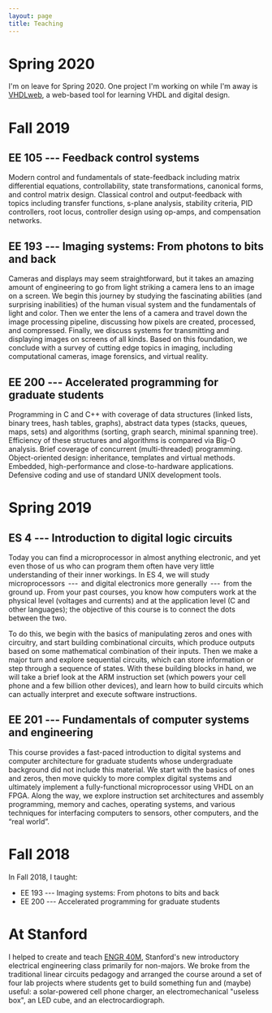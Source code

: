 ```yaml
---
layout: page
title: Teaching
---
```


# Spring 2020
I'm on leave for Spring 2020.  One project I'm working on while I'm away is [VHDLweb](http://vhdlweb.com), a web-based tool for learning VHDL and digital design.

# Fall 2019

## EE 105 --- Feedback control systems
Modern control and fundamentals of state-feedback including matrix differential equations, controllability, state transformations, canonical forms, and control matrix design. Classical control and output-feedback with topics including transfer functions, s-plane analysis, stability criteria, PID controllers, root locus, controller design using op-amps, and compensation networks.

## EE 193 --- Imaging systems: From photons to bits and back
Cameras and displays may seem straightforward, but it takes an amazing amount of engineering to go from light striking a camera lens to an image on a screen.  We begin this journey by studying the fascinating abilities (and surprising inabilities) of the human visual system and the fundamentals of light and color.  Then we enter the lens of a camera and travel down the image processing pipeline, discussing how pixels are created, processed, and compressed.  Finally, we discuss systems for transmitting and displaying images on screens of all kinds.  Based on this foundation, we conclude with a survey of cutting edge topics in imaging, including computational cameras, image forensics, and virtual reality.

## EE 200 --- Accelerated programming for graduate students
Programming in C and C++ with coverage of data structures (linked lists, binary trees, hash tables, graphs), abstract data types (stacks, queues, maps, sets) and algorithms (sorting, graph search, minimal spanning tree). Efficiency of these structures and algorithms is compared via Big-O analysis. Brief coverage of concurrent (multi-threaded) programming. Object-oriented design: inheritance, templates and virtual methods. Embedded, high-performance and close-to-hardware applications. Defensive coding and use of standard UNIX development tools. 


# Spring 2019

## ES 4 --- Introduction to digital logic circuits
Today you can find a microprocessor in almost anything electronic, and yet even those of us who can program them often have very little understanding of their inner workings. In ES 4, we will study microprocessors  ---  and digital electronics more generally  ---  from the ground up. From your past courses, you know how computers work at the physical level (voltages and currents) and at the application level (C and other languages); the objective of this course is to connect the dots between the two.

To do this, we begin with the basics of manipulating zeros and ones with circuitry, and start building combinational circuits, which produce outputs based on some mathematical combination of their inputs. Then we make a major turn and explore sequential circuits, which can store information or step through a sequence of states. With these building blocks in hand, we will take a brief look at the ARM instruction set (which powers your cell phone and a few billion other devices), and learn how to build circuits which can actually interpret and execute software instructions.

## EE 201 --- Fundamentals of computer systems and engineering
This course provides a fast-paced introduction to digital systems and computer architecture for graduate students whose undergraduate background did not include this material. We start with the basics of ones and zeros, then move quickly to more complex digital systems and ultimately implement a fully-functional microprocessor using VHDL on an FPGA. Along the way, we explore instruction set architectures and assembly programming, memory and caches, operating systems, and various techniques for interfacing computers to sensors, other computers, and the “real world”.


# Fall 2018

In Fall 2018, I taught:

* EE 193 --- Imaging systems: From photons to bits and back
* EE 200 --- Accelerated programming for graduate students

# At Stanford
I helped to create and teach [ENGR 40M](http://engr40m.stanford.edu), Stanford's new introductory electrical engineering class primarily for non-majors.
We broke from the traditional linear circuits pedagogy and arranged the course around a set of four lab projects where students get to build something fun and (maybe) useful: a solar-powered cell phone charger, an electromechanical "useless box", an LED cube, and an electrocardiograph.

